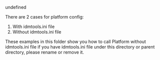 <!-- START doctoc generated TOC please keep comment here to allow auto update -->
<!-- DON'T EDIT THIS SECTION, INSTEAD RE-RUN doctoc TO UPDATE -->
undefined
<!-- END doctoc generated TOC please keep comment here to allow auto update -->

There are 2 cases for platform config:
1. With idmtools.ini file
2. Without idmtools.ini file

These examples in this folder show you how to call Platform without idmtools.ini file
if you have idmtools.ini file under this directory or parent directory, please rename or remove it.